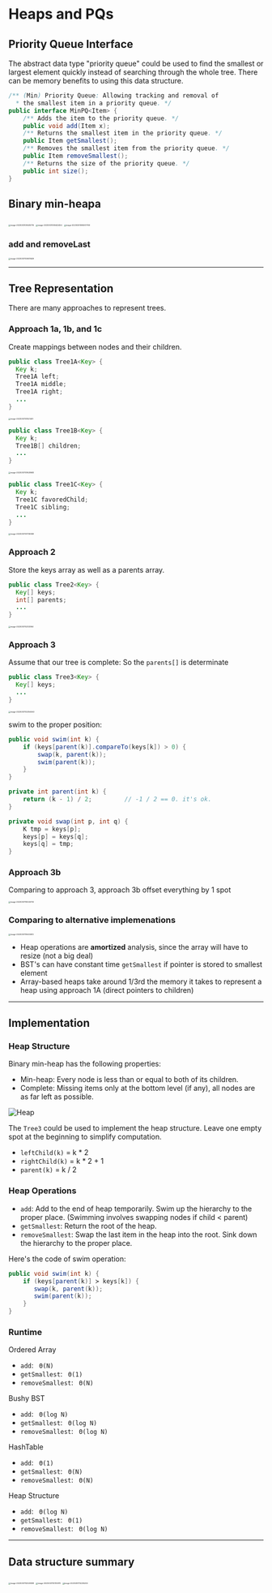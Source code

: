 # Heaps and PQs

## Priority Queue Interface

The abstract data type "priority queue" could be used to find the smallest or largest element quickly instead of searching through the whole tree. There can be memory benefits to using this data structure.

```java
/** (Min) Priority Queue: Allowing tracking and removal of 
  * the smallest item in a priority queue. */
public interface MinPQ<Item> {
    /** Adds the item to the priority queue. */
    public void add(Item x);
    /** Returns the smallest item in the priority queue. */
    public Item getSmallest();
    /** Removes the smallest item from the priority queue. */
    public Item removeSmallest();
    /** Returns the size of the priority queue. */
    public int size();
}
```

## Binary min-heapa

<img src="./Heaps and PQs.assets/image-20230301095414716.png" alt="image-20230301095414716" style="zoom:25%;" />

<img src="./Heaps and PQs.assets/image-20230301095622454.png" alt="image-20230301095622454" style="zoom:25%;" />

<img src="./Heaps and PQs.assets/image-20230301095907769.png" alt="image-20230301095907769" style="zoom:25%;" />

### add and removeLast

<img src="./Heaps and PQs.assets/image-20230301100931629.png" alt="image-20230301100931629" style="zoom:25%;" />

---

## Tree Representation

There are many approaches to represent trees.

### Approach 1a, 1b, and 1c

Create mappings between nodes and their children.

```java
public class Tree1A<Key> {
  Key k;
  Tree1A left;
  Tree1A middle;
  Tree1A right;
  ...
}
```

<!-- ![Tree1A](https://joshhug.gitbooks.io/hug61b/content/assets/Screen%20Shot%202019-03-09%20at%209.54.04%20PM.png "Tree1A") -->

<img src="./Heaps and PQs.assets/image-20230301101521461.png" alt="image-20230301101521461" style="zoom:25%;" />

```java
public class Tree1B<Key> {
  Key k;
  Tree1B[] children;
  ...
}
```

<!-- ![Tree1B](https://joshhug.gitbooks.io/hug61b/content/assets/Screen%20Shot%202019-03-09%20at%2010.03.15%20PM.png "Tree1B") -->

<img src="./Heaps and PQs.assets/image-20230301101628683.png" alt="image-20230301101628683" style="zoom:25%;" />

```java
public class Tree1C<Key> {
  Key k;
  Tree1C favoredChild;
  Tree1C sibling;
  ...
}
```

<!-- ![Tree1C](https://joshhug.gitbooks.io/hug61b/content/assets/Screen%20Shot%202019-03-09%20at%2010.08.44%20PM.png "Tree1C") -->

<img src="./Heaps and PQs.assets/image-20230301101736969.png" alt="image-20230301101736969" style="zoom:25%;" />

### Approach 2

Store the keys array as well as a parents array.

```java
public class Tree2<Key> {
  Key[] keys;
  int[] parents;
  ...
}
```

<!-- ![Tree2](https://joshhug.gitbooks.io/hug61b/content/assets/Screen%20Shot%202019-03-09%20at%2010.15.11%20PM.png "Tree2") -->

<img src="./Heaps and PQs.assets/image-20230301102125164.png" alt="image-20230301102125164" style="zoom:25%;" />

### Approach 3

Assume that our tree is complete: So the `parents[]` is determinate

```java
public class Tree3<Key> {
  Key[] keys;
  ...
}
```

<!--![Tree3](https://joshhug.gitbooks.io/hug61b/content/assets/Screen%20Shot%202019-03-09%20at%2010.26.05%20PM.png "Tree3") -->

<img src="./Heaps and PQs.assets/image-20230301102354563.png" alt="image-20230301102354563" style="zoom:25%;" />

swim to the proper position:
```java
public void swim(int k) {
    if (keys[parent(k)].compareTo(keys[k]) > 0) {
        swap(k, parent(k));
        swim(parent(k));
    }
}

private int parent(int k) {
    return (k - 1) / 2;			// -1 / 2 == 0. it's ok.
}

private void swap(int p, int q) {
    K tmp = keys[p];
    keys[p] = keys[q];
    keys[q] = tmp;
}
```

### Approach 3b

Comparing to approach 3, approach 3b offset everything by 1 spot

<img src="./Heaps and PQs.assets/image-20230301110045700.png" alt="image-20230301110045700" style="zoom:25%;" />

### Comparing to alternative implemenations

<img src="./Heaps and PQs.assets/image-20230301110400610.png" alt="image-20230301110400610" style="zoom:25%;" />

- Heap operations are **amortized** analysis, since the array will have to resize (not a big deal)
- BST's can have constant time `getSmallest` if pointer is stored to smallest element
- Array-based heaps take around 1/3rd the memory it takes to represent a heap using approach 1A (direct pointers to children)

---

## Implementation

### Heap Structure

Binary min-heap has the following properties:

* Min-heap: Every node is less than or equal to both of its children.
* Complete: Missing items only at the bottom level (if any), all nodes are as far left as possible.

![Heap](https://joshhug.gitbooks.io/hug61b/content/assets/heap-13.2.1.png "Heap")

The `Tree3` could be used to implement the heap structure. Leave one empty spot at the beginning to simplify computation. 

* `leftChild(k)` = k * 2
* `rightChild(k)` = k * 2 + 1
* `parent(k)` = k / 2

### Heap Operations

* `add`: Add to the end of heap temporarily. Swim up the hierarchy to the proper place. (Swimming involves swapping nodes if child < parent)
* `getSmallest`: Return the root of the heap.
* `removeSmallest`: Swap the last item in the heap into the root. Sink down the hierarchy to the proper place.

Here's the code of swim operation:

```java
public void swim(int k) {
    if (keys[parent(k)] ≻ keys[k]) {
       swap(k, parent(k));
       swim(parent(k));              
    }
}
```

### Runtime

Ordered Array

* `add`: ` Θ(N)`
* `getSmallest`: ` Θ(1)`
* `removeSmallest`: ` Θ(N)`

Bushy BST

* `add`: ` Θ(log N)`
* `getSmallest`: ` Θ(log N)`
* `removeSmallest`: ` Θ(log N)`

HashTable

* `add`: ` Θ(1)`
* `getSmallest`: ` Θ(N)`
* `removeSmallest`: ` Θ(N)`

Heap Structure

* `add`: ` Θ(log N)`
* `getSmallest`: ` Θ(1)`
* `removeSmallest`: ` Θ(log N)`

---

## Data structure summary

<img src="./Heaps and PQs.assets/image-20230301112029938.png" alt="image-20230301112029938" style="zoom:25%;" />

<img src="./Heaps and PQs.assets/image-20230301112110978.png" alt="image-20230301112110978" style="zoom: 25%;" />

<img src="./Heaps and PQs.assets/image-20230301112235206.png" alt="image-20230301112235206" style="zoom:25%;" />



